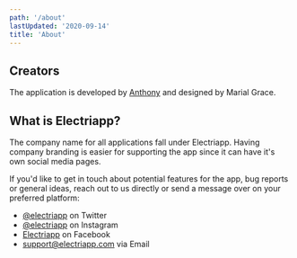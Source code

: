 ```yaml
---
path: '/about'
lastUpdated: '2020-09-14'
title: 'About'
---
```


## Creators

The application is developed by [Anthony](https://twitter.com/ovoant) and designed by Marial Grace.

## What is Electriapp?

The company name for all applications fall under Electriapp. Having company branding is easier for supporting the app since it can have it's own social media pages.

If you'd like to get in touch about potential features for the app, bug reports or general ideas, reach out to us directly or send a message over on your preferred platform:

- [@electriapp](https://twitter.com/electriapp) on Twitter
- [@electriapp](https://www.instagram.com/electriapp) on Instagram
- [Electriapp](https://www.facebook.com/electriapp) on Facebook
- [support@electriapp.com](mailto:support@electriapp.com) via Email
